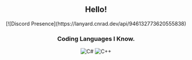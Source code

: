 <div align="center">
<h2>Hello!</h2>
<div/>
[![Discord Presence](https://lanyard.cnrad.dev/api/946132773620555838)

### Coding Languages I Know.

![C#](https://img.shields.io/badge/CSharp-pink?logo=CSharp)
![C++](https://img.shields.io/badge/CPP-purple?logo=CPlusPlus)
